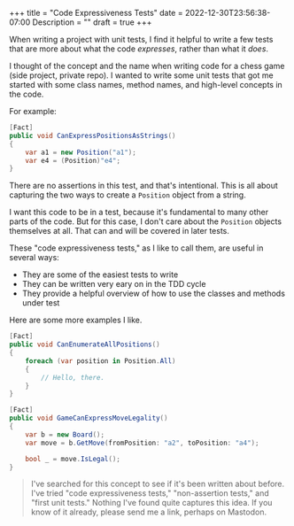 +++
title = "Code Expressiveness Tests"
date = 2022-12-30T23:56:38-07:00
Description = ""
draft = true
+++

<!-- When I'm editing this file, :set colorcolumn=90 -->

When writing a project with unit tests, I find it helpful to write a few tests that are
more about what the code *expresses*, rather than what it *does*.

I thought of the concept and the name when writing code for a chess game (side project,
private repo). I wanted to write some unit tests that got me started with some class
names, method names, and high-level concepts in the code.

For example:

```csharp
[Fact]
public void CanExpressPositionsAsStrings()
{
    var a1 = new Position("a1");
    var e4 = (Position)"e4";
}
```

There are no assertions in this test, and that's intentional. This is all about
capturing the two ways to create a `Position` object from a string.

I want this code to be in a test, because it's fundamental to many other parts of the
code. But for this case, I don't care about the `Position` objects themselves at all.
That can and will be covered in later tests.

These "code expressiveness tests," as I like to call them, are useful in several ways:

* They are some of the easiest tests to write
* They can be written very eary on in the TDD cycle
* They provide a helpful overview of how to use the classes and methods under test

Here are some more examples I like.

```csharp
[Fact]
public void CanEnumerateAllPositions()
{
    foreach (var position in Position.All)
    {
        // Hello, there.
    }
}
```

```csharp
[Fact]
public void GameCanExpressMoveLegality()
{
    var b = new Board();
    var move = b.GetMove(fromPosition: "a2", toPosition: "a4");

    bool _ = move.IsLegal();
}
```

> I've searched for this concept to see if it's been written about before. I've tried
"code expressiveness tests," "non-assertion tests," and "first unit tests." Nothing
I've found quite captures this idea. If you know of it already, please send me a link,
perhaps on Mastodon.

